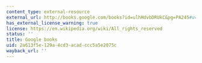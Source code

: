 ```yaml
---
content_type: external-resource
external_url: http://books.google.com/books?id=ulhHdvbDRUkC&pg=PA245#v=onepage
has_external_license_warning: true
license: https://en.wikipedia.org/wiki/All_rights_reserved
status: ''
title: Google books
uid: 2a613f5e-129a-4cd3-acad-ccc5a5e2075c
wayback_url: ''
---
```

